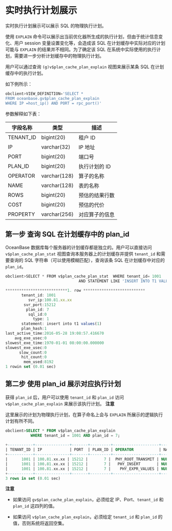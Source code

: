 实时执行计划展示 
=============================

实时执行计划展示可以展示 SQL 的物理执行计划。

使用 `EXPLAIN` 命令可以展示出当前优化器所生成的执行计划，但由于统计信息变化、用户 session 变量设置变化等，会造成该 SQL 在计划缓存中实际对应的计划可能与 `EXPLAIN` 的结果并不相同。为了确定该 SQL 在系统中实际使用的执行计划，需要进一步分析计划缓存中的物理执行计划。

用户可以通过查询 `(g)v$plan_cache_plan_explain` 视图来展示某条 SQL 在计划缓存中的执行计划。

如下例所示：

```sql
obclient>VIEW_DEFINITION='SELECT * 
FROM oceanbase.gv$plan_cache_plan_explain
WHERE IP =host_ip() AND PORT = rpc_port()'
```



参数解释如下表：


| **字段名称**  |    **类型**    |  **描述**  |
|-----------|--------------|----------|
| TENANT_ID | bigint(20)   | 租户 ID    |
| IP        | varchar(32)  | IP 地址    |
| PORT      | bigint(20)   | 端口号      |
| PLAN_ID   | bigint(20)   | 执行计划的 ID |
| OPERATOR  | varchar(128) | 算子的名称    |
| NAME      | varchar(128) | 表的名称     |
| ROWS      | bigint(20)   | 预估的结果行数  |
| COST      | bigint(20)   | 预估的代价    |
| PROPERTY  | varchar(256) | 对应算子的信息  |





第一步 查询 SQL 在计划缓存中的 plan_id 
-----------------------------------

OceanBase 数据库每个服务器的计划缓存都是独立的。用户可以直接访问 `v$plan_cache_plan_stat` 视图查询本服务器上的计划缓存并提供 `tenant_id` 和需要查询的 SQL 字符串（可以使用模糊匹配），查询该条 SQL 在计划缓存中对应的 `plan_id`。

```javascript
obclient>SELECT * FROM v$plan_cache_plan_stat  WHERE tenant_id= 1001 
                                AND STATEMENT LIKE 'INSERT INTO T1 VALUES%'\G

***************************1. row ***************************
       tenant_id: 1001
          svr_ip:100.81.xx.xx
        svr_port:15212
         plan_id: 7
          sql_id:0
            type: 1
       statement: insert into t1 values(1)
       plan_hash:1
last_active_time:2016-05-28 19:08:57.416670
    avg_exe_usec:0
slowest_exe_time:1970-01-01 08:00:00.000000
slowest_exe_usec:0
      slow_count:0
       hit_count:0
        mem_used:8192
1 rowin set (0.01 sec)
```





第二步 使用 plan_id 展示对应执行计划 
--------------------------------

获得 `plan_id` 后，用户可以使用 `tenant_id` 和 `plan_id` 访问 `v$plan_cache_plan_explain` 来展示该执行计划。
**注意**



这里展示的计划为物理执行计划，在算子命名上会与 `EXPLAIN` 所展示的逻辑执行计划有所不同。

```sql
obclient>SELECT * FROM v$plan_cache_plan_explain
           WHERE tenant_id = 1001 AND plan_id = 7;
                            
+-----------+---------------+-------+---------+--------------------+------+------+------+
| TENANT_ID | IP            | PORT  | PLAN_ID | OPERATOR           | NAME | ROWS | COST |
+-----------+---------------+-------+---------+--------------------+------+------+------+
|      1001 | 100.81.xx.xx | 15212 |       7 |  PHY_ROOT_TRANSMIT | NULL |    0 |    0 |
|      1001 | 100.81.xx.xx | 15212 |       7 |   PHY_INSERT       | NULL |    0 |    0 |
|      1001 | 100.81.xx.xx | 15212 |       7 |    PHY_EXPR_VALUES | NULL |    0 |    0 |
+-----------+---------------+-------+---------+--------------------+------+------+------+
3 rows in set (0.01 sec)
```


**注意**



* 如果访问 `gv$plan_cache_plan_explain`，必须给定 IP、Port、`tenant_id` 和 `plan_id` 这四列的值。

  

* 如果访问 `v$plan_cache_plan_explain`，必须给定 `tenant_id` 和 `plan_id` 的值，否则系统将返回空集。

  



